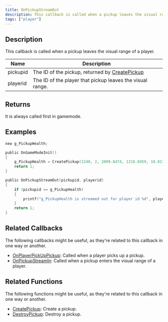 ```yaml
---
title: OnPickupStreamOut
description: This callback is called when a pickup leaves the visual range of a player.
tags: ["player"]
---
```


<VersionWarn name='callback' version='omp v1.1.0.2612' />

## Description

This callback is called when a pickup leaves the visual range of a player.

| Name     | Description                                                                 |
|----------|-----------------------------------------------------------------------------|
| pickupid | The ID of the pickup, returned by [CreatePickup](../functions/CreatePickup) |
| playerid | The ID of the player that pickup leaves the visual range.                   |

## Returns

It is always called first in gamemode.

## Examples

```c
new g_PickupHealth;

public OnGameModeInit()
{
    g_PickupHealth = CreatePickup(1240, 2, 2009.8474, 1218.0459, 10.8175);
    return 1;
}

public OnPickupStreamOut(pickupid, playerid)
{
    if (pickupid == g_PickupHealth)
    {
        printf("g_PickupHealth is streamed out for player id %d", playerid);
    }
    return 1;
}
```

## Related Callbacks

The following callbacks might be useful, as they're related to this callback in one way or another. 

- [OnPlayerPickUpPickup](OnPlayerPickUpPickup): Called when a player picks up a pickup.
- [OnPickupStreamIn](OnPickupStreamIn): Called when a pickup enters the visual range of a player.

## Related Functions

The following functions might be useful, as they're related to this callback in one way or another. 

- [CreatePickup](../functions/CreatePickup): Create a pickup.
- [DestroyPickup](../functions/DestroyPickup): Destroy a pickup.
